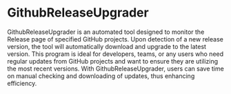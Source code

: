# GithubReleaseUpgrader
GithubReleaseUpgrader is an automated tool designed to monitor the Release page of specified GitHub projects. Upon detection of a new release version, the tool will automatically download and upgrade to the latest version. This program is ideal for developers, teams, or any users who need regular updates from GitHub projects and want to ensure they are utilizing the most recent versions. With GithubReleaseUpgrader, users can save time on manual checking and downloading of updates, thus enhancing efficiency.
